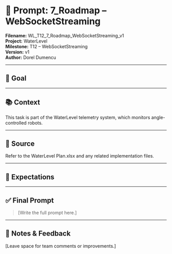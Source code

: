 # 📌 Prompt: 7_Roadmap – WebSocketStreaming

**Filename:** WL_T12_7_Roadmap_WebSocketStreaming_v1  
**Project:** WaterLevel  
**Milestone:** T12 – WebSocketStreaming  
**Version:** v1  
**Author:** Dorel Dumencu

---

## 🎯 Goal



---

## 📚 Context

This task is part of the WaterLevel telemetry system, which monitors angle-controlled robots.

---

## 📂 Source

Refer to the WaterLevel Plan.xlsx and any related implementation files.

---

## 📐 Expectations

---

## ✅ Final Prompt

> [Write the full prompt here.]

---

## 🧠 Notes & Feedback

[Leave space for team comments or improvements.]
